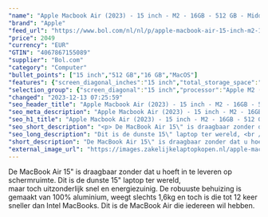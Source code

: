 ```yaml
---
"name": "Apple Macbook Air (2023) - 15 inch - M2 - 16GB - 512 GB - Middernacht"
"brand": "Apple"
"feed_url": "https://www.bol.com/nl/nl/p/apple-macbook-air-15-inch-m2-16gb-512-gb-middernacht/9300000156001226"
"price": 2049
"currency": "EUR"
"GTIN": "4067867155089"
"supplier": "Bol.com"
"category": "Computer"
"bullet_points": ["15 inch","512 GB","16 GB","MacOS"]
"features": {"screen_diagonal_inches":"15 inch","total_storage_space":"512 GB","memory_size":"16 GB","operating_system":"MacOS"}
"selection_group": {"screen_diagonal":"15 inch","processor":"Apple M2 (2023)","changed_price_past_3_days":false,"product_family":"MacBook Air"}
"changed": "2023-12-13 07:25:59"
"seo_header_title": "Apple Macbook Air (2023) - 15 inch - M2 - 16GB - 512 GB - Middernacht"
"seo_meta_description": "Apple Macbook Air (2023) - 15 inch - M2 - 16GB - 512 GB - Middernacht"
"seo_h1_title": "Apple Macbook Air (2023) - 15 inch - M2 - 16GB - 512 GB - Middernacht"
"seo_short_description": "<p> De MacBook Air 15\" is draagbaar zonder dat u hoeft in te leveren op schermruimte."
"seo_long_description": "Dit is de dunste 15\" laptop ter wereld, <br />maar toch uitzonderlijk snel en energiezuinig. De robuuste behuizing is gemaakt van 100% aluminium, weegt slechts 1,6kg en toch is die tot 12 keer sneller dan Intel MacBooks. Dit is de MacBook Air die iedereen wil hebben. </p>"
"short_description": "De MacBook Air 15\" is draagbaar zonder dat u hoeft in te leveren op schermruimte. Dit is de dunste 15\" laptop ter wereld, maar toch uitzonderlijk snel en energiezuinig. De robuuste behuizing is gemaakt van 100% aluminium, weegt slechts 1,6kg en toch is die tot 12 keer sneller dan Intel MacBooks. Dit is de MacBook Air die iedereen wil hebben."
"external_image_url": "https://images.zakelijkelaptopkopen.nl/apple-macbook-air-15-inch-m2-16gb-512-gb-middernacht.webp"
---
```


<p> De MacBook Air 15" is draagbaar zonder dat u hoeft in te leveren op schermruimte. Dit is de dunste 15" laptop ter wereld, <br />maar toch uitzonderlijk snel en energiezuinig. De robuuste behuizing is gemaakt van 100% aluminium, weegt slechts 1,6kg en toch is die tot 12 keer sneller dan Intel MacBooks. Dit is de MacBook Air die iedereen wil hebben. </p>